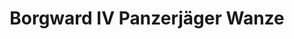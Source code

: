 ---
title: "Borgward IV Panzerjäger Wanze"
price: "TBA" 
desc: "Maketa"
img_path: "/assets/img/DW35008.jpg"
brand: "N/A"
available: false
special_offer: false
new: false
soon: false
cat: "010000"
subcat: "011400"
subsubcat: "00"
sifra: "DW35008"
---